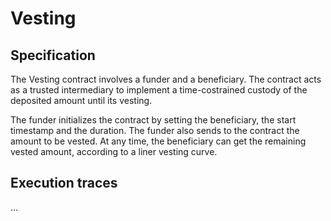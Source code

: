 # Vesting

## Specification

The Vesting contract involves a funder and a beneficiary.
The contract acts as a trusted intermediary to
implement a time-costrained custody of the deposited 
amount until its vesting.

The funder initializes the contract by setting the 
beneficiary, the start timestamp and the duration. 
The funder also sends to the contract the amount to 
be vested.
At any time, the beneficiary can get the remaining vested 
amount, according to a liner vesting curve. 

## Execution traces

... 